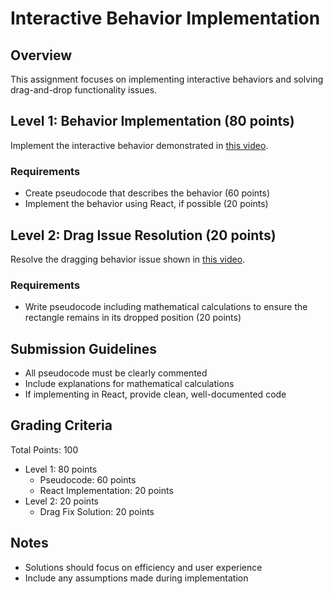 # Interactive Behavior Implementation

## Overview
This assignment focuses on implementing interactive behaviors and solving drag-and-drop functionality issues.

## Level 1: Behavior Implementation (80 points)
Implement the interactive behavior demonstrated in [this video](https://somup.com/cTVb6Rd9N0).

### Requirements
* Create pseudocode that describes the behavior (60 points)
* Implement the behavior using React, if possible (20 points)

## Level 2: Drag Issue Resolution (20 points)
Resolve the dragging behavior issue shown in [this video](https://somup.com/cTVb6Pd9N1).

### Requirements
* Write pseudocode including mathematical calculations to ensure the rectangle remains in its dropped position (20 points)

## Submission Guidelines
* All pseudocode must be clearly commented
* Include explanations for mathematical calculations
* If implementing in React, provide clean, well-documented code

## Grading Criteria
Total Points: 100
- Level 1: 80 points
  - Pseudocode: 60 points
  - React Implementation: 20 points
- Level 2: 20 points
  - Drag Fix Solution: 20 points

## Notes
* Solutions should focus on efficiency and user experience
* Include any assumptions made during implementation
